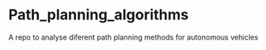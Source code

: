 # Path_planning_algorithms
A repo to analyse diferent path planning methods for autonomous vehicles
